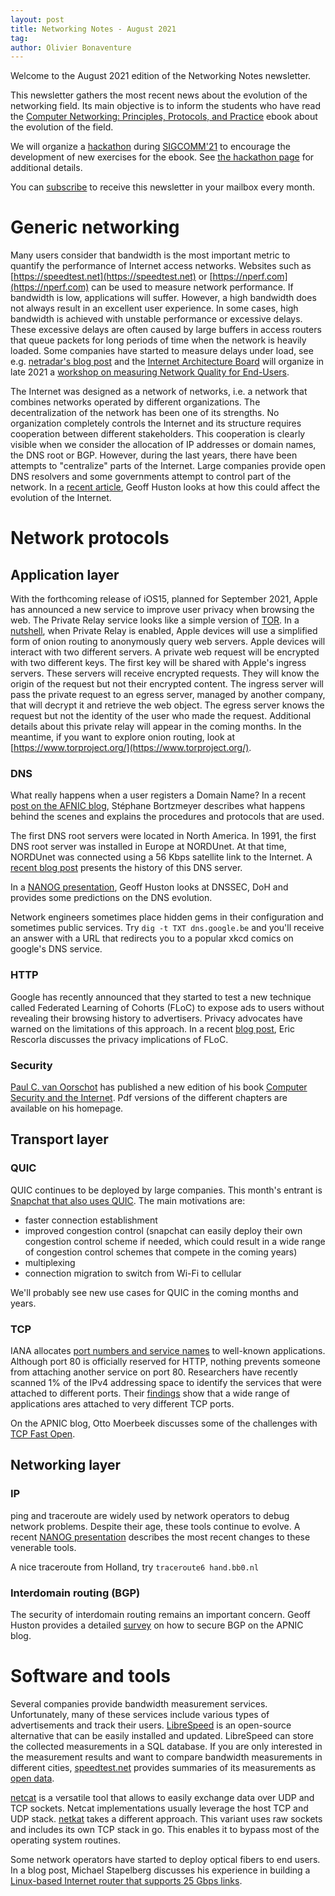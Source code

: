 ```yaml
---
layout: post
title: Networking Notes - August 2021
tag: 
author: Olivier Bonaventure
---
```



Welcome to the August 2021 edition of the Networking Notes newsletter.

This newsletter gathers the most recent news about the evolution
of the networking field. Its main objective is to inform the students
who have read the [Computer Networking: Principles, Protocols, and Practice](https://www.computer-networking.info) ebook about the evolution of the field.

We will organize a [hackathon](https://conferences.sigcomm.org/sigcomm/2021/cnp3-hackathon.html) during [SIGCOMM'21](https://conferences.sigcomm.org/sigcomm/2021/) to encourage the development of new exercises for the ebook. See [the hackathon page](https://conferences.sigcomm.org/sigcomm/2021/cnp3-hackathon.html) for additional details. 

You can [subscribe](https://blog.computer-networking.info/notes/) to receive this newsletter in your mailbox every month.

# Generic networking

Many users consider that bandwidth is the most important metric to quantify the performance of Internet access networks. Websites such as [https://speedtest.net](https://speedtest.net) or [https://nperf.com](https://nperf.com) can be used to measure network performance. If bandwidth is low, applications will suffer. However, a high bandwidth does not always result in an excellent user experience. In some cases, high bandwidth is achieved with unstable performance or excessive delays. These excessive delays are often caused by large buffers in access routers that queue packets for long periods of time when the network is heavily loaded. Some companies have started to measure delays under load, see e.g. [netradar's blog post](https://www.netradar.com/do-you-know-your-real-latency/) and the [Internet Architecture Board](https://www.iab.org/) will organize in late 2021 a [workshop on measuring Network Quality for End-Users](https://www.iab.org/activities/workshops/network-quality/).

The Internet was designed as a network of networks, i.e. a network that combines networks operated by different organizations. The decentralization of the network has been one of its strengths. No organization completely controls the Internet and its structure requires cooperation between different stakeholders. This cooperation is clearly visible when we consider the allocation of IP addresses or domain names, the DNS root or BGP. However, during the last years, there have been attempts to "centralize" parts of the Internet. Large companies provide open DNS resolvers and some governments attempt to control part of the network. In a [recent article](https://www.circleid.com/posts/20210606-centrality-and-the-internet/), Geoff Huston looks at how this could affect the evolution of the Internet.

# Network protocols

## Application layer


With the forthcoming release of iOS15, planned for September 2021, Apple has announced a new service to improve user privacy when browsing the web. The Private Relay service looks like a simple version of [TOR](https://www.torproject.org/). In a [nutshell](https://blog.xot.nl/2021/06/08/apple-s-private-relay-a-first-step-towards-mixing-for-the-masses/), when Private Relay is enabled, Apple devices will use a simplified form of onion routing to anonymously query web servers. Apple devices will interact with two different servers. A private web request will be encrypted with two different keys. The first key will be shared with Apple's ingress servers. These servers will receive encrypted requests. They will know the origin of the request but not their encrypted content. The ingress server will pass the private request to an egress server, managed by another company, that will decrypt it and retrieve the web object. The egress server knows the request but not the identity of the user who made the request. Additional details about this private relay will appear in the coming months. In the meantime, if you want to explore onion routing, look at [https://www.torproject.org/](https://www.torproject.org/).

### DNS

What really happens when a user registers a Domain Name? In a recent [post on the AFNIC blog](https://www.afnic.fr/en/observatory-and-resources/expert-papers/what-happens-when-you-register-a-domain-name/), Stéphane Bortzmeyer describes what happens behind the scenes and explains the procedures and protocols that are used. 

The first DNS root servers were located in North America. In 1991, the first DNS root server was installed in Europe at NORDUnet. At that time, NORDUnet was connected using a 56 Kbps satellite link to the Internet. A [recent blog post](https://www.netnod.se/blog/celebrating-30-years-europes-first-root-name-server) presents the history of this DNS server.

In a [NANOG presentation](https://storage.googleapis.com/site-media-prod/meetings/NANOG82Virtual/2348/20210608_Huston_Dns_Evolution_v1.pdf), Geoff Huston looks at DNSSEC, DoH and provides some predictions on the DNS evolution.

Network engineers sometimes place hidden gems in their configuration and sometimes public services. Try `dig -t TXT dns.google.be` and you'll receive an answer with a URL that redirects you to a popular xkcd comics on google's DNS service.

### HTTP

Google has recently announced that they started to test a new technique called Federated Learning of Cohorts (FLoC) to expose ads to users without revealing their browsing history to advertisers. Privacy advocates have warned on the limitations of this approach. In a recent [blog post](https://blog.mozilla.org/en/mozilla/privacy-analysis-of-floc/), Eric Rescorla discusses the privacy implications of FLoC.



### Security

[Paul C. van Oorschot](https://people.scs.carleton.ca/~paulv) has published a new edition of his book [Computer Security and the Internet](https://people.scs.carleton.ca/~paulv/toolsjewels.html). Pdf versions of the different chapters are available on his homepage. 



## Transport layer

### QUIC

QUIC continues to be deployed by large companies. This month's entrant is [Snapchat that also uses QUIC](https://eng.snap.com/quic-at-snap/). The main motivations are:
 - faster connection establishment
 - improved congestion control (snapchat can easily deploy their own congestion control scheme if needed, which could result in a wide range of congestion control schemes that compete in the coming years)
 - multiplexing
 - connection migration to switch from Wi-Fi to cellular
 
We'll probably see new use cases for QUIC in the coming months and years.

### TCP

IANA allocates [port numbers and service names](https://www.iana.org/assignments/service-names-port-numbers/service-names-port-numbers.xhtml) to well-known applications. Although port 80 is officially reserved for HTTP, nothing prevents someone from attaching another service on port 80. Researchers have recently scanned 1% of the IPv4 addressing space to identify the services that were attached to different ports. Their [findings](https://www.usenix.org/conference/usenixsecurity21/presentation/izhikevich) show that a wide range of applications ares attached to very different TCP ports.

On the APNIC blog, Otto Moerbeek discusses some of the challenges with [TCP Fast Open](https://blog.apnic.net/2021/07/05/tcp-fast-open-not-so-fast/).


## Networking layer

### IP

ping and traceroute are widely used by network operators to debug network problems. Despite their age, these tools continue to evolve. A recent [NANOG presentation](https://storage.googleapis.com/site-media-prod/meetings/NANOG82Virtual/2359/20210614_Bonica_Enhancing_Ping_And_v1.pdf) describes the most recent changes to these venerable tools. 

A nice traceroute from Holland, try `traceroute6 hand.bb0.nl`

### Interdomain routing (BGP)

The security of interdomain routing remains an important concern. Geoff Huston provides a detailed [survey](https://blog.apnic.net/2021/07/08/a-survey-on-securing-inter-domain-routing-part-1/) on how to secure BGP on the APNIC blog.


# Software and tools


Several companies provide bandwidth measurement services. Unfortunately, many of these services include various types of advertisements and track their users. [LibreSpeed](https://librespeed.org/) is an open-source alternative that can be easily installed and updated. LibreSpeed can store the collected measurements in a SQL database. If you are only interested in the measurement results and want to compare bandwidth measurements in different cities, [speedtest.net](https://www.speedtest.net) provides summaries of its measurements as [open data](https://registry.opendata.aws/speedtest-global-performance/).

[netcat](https://en.wikipedia.org/wiki/Netcat) is a versatile tool that allows to easily exchange data over UDP and TCP sockets. Netcat implementations usually leverage the host TCP and UDP stack. [netkat](https://github.com/aojea/netkat) takes a different approach. This variant uses raw sockets and includes its own TCP stack in go. This enables it to bypass most of the operating system routines.

Some network operators have started to deploy optical fibers to end users. In a blog post, Michael Stapelberg discusses his experience in building a [Linux-based Internet router that supports 25 Gbps links](https://michael.stapelberg.ch/posts/2021-07-10-linux-25gbit-internet-router-pc-build/). 